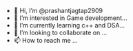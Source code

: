 - 👋 Hi, I’m @prashantjagtap2909
- 👀 I’m interested in Game development...
- 🌱 I’m currently learning c++ and DSA...
- 💞️ I’m looking to collaborate on ...
- 📫 How to reach me ...

<!---
prashantjagtap2909/prashantjagtap2909 is a ✨ special ✨ repository because its `README.md` (this file) appears on your GitHub profile.
You can click the Preview link to take a look at your changes.
--->
